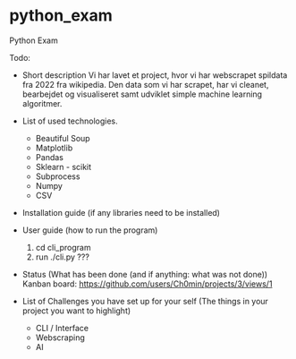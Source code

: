 # python_exam
Python Exam

Todo:
   - Short description
     Vi har lavet et project, hvor vi har webscrapet spildata fra 2022 fra wikipedia.
     Den data som vi har scrapet, har vi cleanet, bearbejdet og visualiseret samt udviklet simple machine learning algoritmer.
   - List of used technologies.
     - Beautiful Soup 
     - Matplotlib 
     - Pandas 
     - Sklearn - scikit 
     - Subprocess 
     - Numpy
     - CSV

   - Installation guide (if any libraries need to be installed)
   - User guide (how to run the program)
     1. cd cli_program
     2. run ./cli.py ???
   - Status (What has been done (and if anything: what was not done))
      Kanban board: https://github.com/users/Ch0min/projects/3/views/1
   - List of Challenges you have set up for your self (The things in your project you want to highlight)
     - CLI / Interface
     - Webscraping
     - AI




